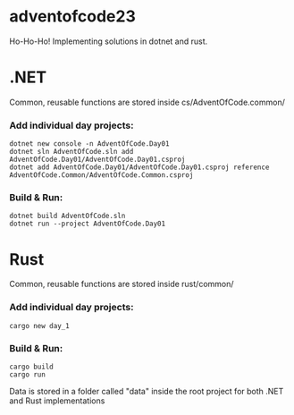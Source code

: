 # adventofcode23

Ho-Ho-Ho! Implementing solutions in dotnet and rust.

# .NET

Common, reusable functions are stored inside cs/AdventOfCode.common/

### Add individual day projects:
```
dotnet new console -n AdventOfCode.Day01
dotnet sln AdventOfCode.sln add AdventOfCode.Day01/AdventOfCode.Day01.csproj
dotnet add AdventOfCode.Day01/AdventOfCode.Day01.csproj reference AdventOfCode.Common/AdventOfCode.Common.csproj
```

### Build & Run:
```
dotnet build AdventOfCode.sln
dotnet run --project AdventOfCode.Day01
```

# Rust

Common, reusable functions are stored inside rust/common/

### Add individual day projects:
```
cargo new day_1
```

### Build & Run:
```
cargo build
cargo run
```

Data is stored in a folder called "data" inside the root project for both .NET and Rust implementations